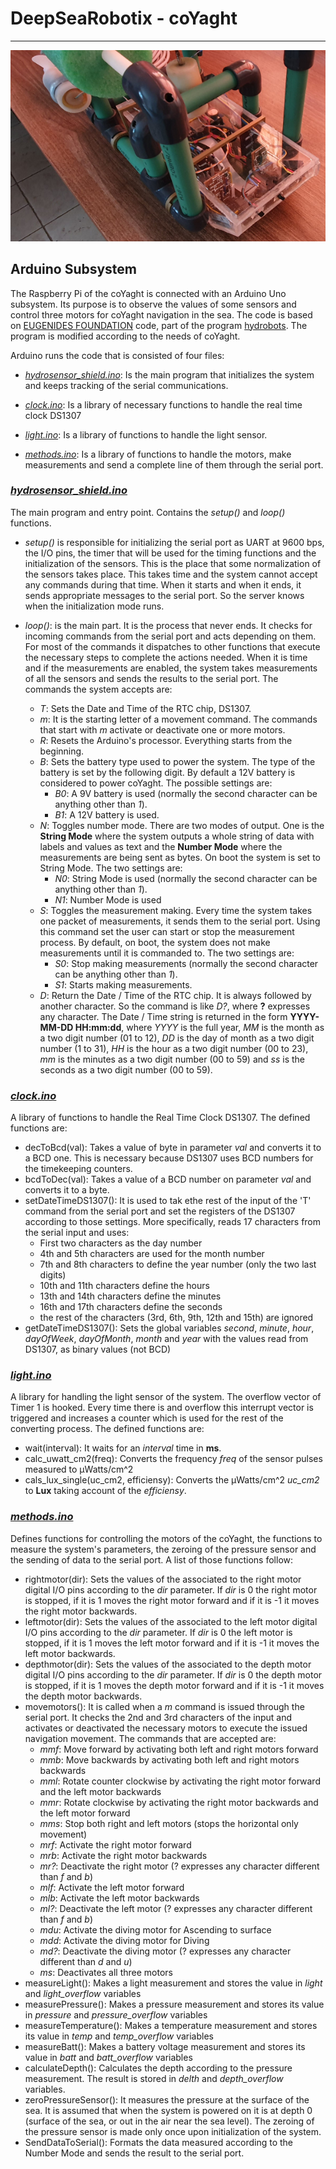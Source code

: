 # DeepSeaRobotix - coYaght
---

![coYaght Image](../images/sensors.jpg)

## Arduino Subsystem

The Raspberry Pi of the coYaght is connected with an Arduino Uno subsystem. Its purpose is to observe the values of some sensors and control three motors for coYaght navigation in the sea. The code is based on [EUGENIDES FOUNDATION](http://www.eugenfound.edu.gr) code, part of the program [hydrobots](www.hydrobots.gr). The program is modified according to the needs of coYaght.

Arduino runs the code that is consisted of four files:

* [_hydrosensor\_shield.ino_](hydrosensor_shield.ino): Is the main program that initializes the system and keeps tracking of the serial communications.

* [_clock.ino_](clock.ino): Is a library of necessary functions to handle the real time clock DS1307
* [_light.ino_](light.ino): Is a library of functions to handle the light sensor.
* [_methods.ino_](methods.ino): Is a library of functions to handle the motors, make measurements and send a complete line of them through the serial port.

### [_hydrosensor\_shield.ino_](hydrosensor_shield.ino)

The main program and entry point. Contains the _setup()_ and _loop()_ functions.

*	_setup()_ is responsible for initializing the serial port as UART at 9600 bps, the I/O pins, the timer that will be used for the timing functions and the initialization of the sensors. This is the place that some normalization of the sensors takes place. This takes time and the system cannot accept any commands during that time. When it starts and when it ends, it sends appropriate messages to the serial port. So the server knows when the initialization mode runs.
*	_loop()_: is the main part. It is the process that never ends. It checks for incoming commands from the serial port and acts depending on them. For most of the commands it dispatches to other functions that execute the necessary steps to complete the actions needed. When it is time and if the measurements are enabled, the system takes measurements of all the sensors and sends the results to the serial port. The commands the system accepts are:

	* _T_: Sets the Date and Time of the RTC chip, DS1307.
	* _m_: It is the starting letter of a movement command. The commands that start with _m_ activate or deactivate one or more motors.
	* _R_: Resets the Arduino's processor. Everything starts from the beginning.
	* _B_: Sets the battery type used to power the system. The type of the battery is set by the following digit. By default a 12V battery is considered to power coYaght. The possible settings are:
		* _B0_: A 9V battery is used (normally the second character can be anything other than _1_).
		* _B1_: A 12V battery is used.
	* _N_: Toggles number mode. There are two modes of output. One is the **String Mode** where the system outputs a whole string of data with labels and values as text and the **Number Mode** where the measurements are being sent as bytes. On boot the system is set to String Mode. The two settings are:
		* _N0_: String Mode is used (normally the second character can be anything other than _1_).
		* _N1_: Number Mode is used
	* _S_: Toggles the measurement making. Every time the system takes one packet of measurements, it sends them to the serial port. Using this command set the user can start or stop the measurement process. By default, on boot, the system does not make measurements until it is commanded to. The two settings are:
		* _S0_: Stop making measurements (normally the second character can be anything other than _1_).
		* _S1_: Starts making measurements.
	* _D_: Return the Date / Time of the RTC chip. It is always followed by another character. So the command is like _D?_, where **?** expresses any character. The Date / Time string is returned in the form **YYYY-MM-DD HH:mm:dd**, where _YYYY_ is the full year, _MM_ is the month as a two digit number (01 to 12), _DD_ is the day of month as a two digit number (1 to 31), _HH_ is the hour as a two digit number (00 to 23), _mm_ is the minutes as a two digit number (00 to 59) and _ss_ is the seconds as a two digit number (00 to 59).

	
### [_clock.ino_](clock.ino)

A library of functions to handle the Real Time Clock DS1307. The defined functions are:

* decToBcd(val): Takes a value of byte in parameter _val_ and converts it to a BCD one. This is necessary because DS1307 uses BCD numbers for the timekeeping counters.
* bcdToDec(val): Takes a value of a BCD number on parameter _val_ and converts it to a byte.
* setDateTimeDS1307(): It is used to tak ethe rest of the input of the 'T' command from the serial port and set the registers of the DS1307 according to those settings. More specifically, reads 17 characters from the serial input and uses:
	* First two characters as the day number
	* 4th and 5th characters are used for the month number
	* 7th and 8th characters to define the year number (only the two last digits)
	* 10th and 11th characters define the hours
	* 13th and 14th characters define the minutes
	* 16th and 17th characters define the seconds
	* the rest of the characters (3rd, 6th, 9th, 12th and 15th) are ignored
* getDateTimeDS1307(): Sets the global variables _second_, _minute_, _hour_, _dayOfWeek_, _dayOfMonth_, _month_ and _year_ with the values read from DS1307, as binary values (not BCD)


### [_light.ino_](light.ino)

A library for handling the light sensor of the system. The overflow vector of Timer 1 is hooked. Every time there is and overflow this interrupt vector is triggered and increases a counter which is used for the rest of the converting process. The defined functions are:

* wait(interval): It waits for an _interval_ time in **ms**.
* calc_uwatt_cm2(freq): Converts the frequency _freq_ of the sensor pulses measured to μWatts/cm^2
* cals_lux_single(uc\_cm2, efficiensy): Converts the μWatts/cm^2 _uc\_cm2_ to **Lux** taking account of the _efficiensy_.


### [_methods.ino_](methods.ino)

Defines functions for controlling the motors of the coYaght, the functions to measure the system's parameters, the zeroing of the pressure sensor and the sending of data to the serial port. A list of those functions follow:

* rightmotor(dir): Sets the values of the associated to the right motor digital I/O pins according to the _dir_ parameter. If _dir_ is 0 the right motor is stopped, if it is 1 moves the right motor forward and if it is -1 it moves the right motor backwards.
* leftmotor(dir): Sets the values of the associated to the left motor digital I/O pins according to the _dir_ parameter. If _dir_ is 0 the left motor is stopped, if it is 1 moves the left motor forward and if it is -1 it moves the left motor backwards.
* depthmotor(dir): Sets the values of the associated to the depth motor digital I/O pins according to the _dir_ parameter. If _dir_ is 0 the depth motor is stopped, if it is 1 moves the depth motor forward and if it is -1 it moves the depth motor backwards.
* movemotors(): It is called when a _m_ command is issued through the serial port. It checks the 2nd and 3rd characters of the input and activates or deactivated the necessary motors to execute the issued navigation movement. The commands that are accepted are:
	* _mmf_: Move forward by activating both left and right motors forward
	* _mmb_: Move backwards by activating both left and right motors backwards
	* _mml_: Rotate counter clockwise by activating the right motor forward and the left motor backwards
	* _mmr_: Rotate clockwise by activating the right motor backwards and the left motor forward
	* _mms_: Stop both right and left motors (stops the horizontal only movement)
	* _mrf_: Activate the right motor forward
	* _mrb_: Activate the right motor backwards
	* _mr?_: Deactivate the right motor (? expresses any character different than _f_ and _b_)
	* _mlf_: Activate the left motor forward
	* _mlb_: Activate the left motor backwards
	* _ml?_: Deactivate the left motor (? expresses any character different than _f_ and _b_)
	* _mdu_: Activate the diving motor for Ascending to surface
	* _mdd_: Activate the diving motor for Diving
	* _md?_: Deactivate the diving motor (? expresses any character different than _d_ and _u_)
	* _ms_: Deactivates all three motors
* measureLight(): Makes a light measurement and stores the value in _light_ and _light\_overflow_ variables
* measurePressure(): Makes a pressure measurement and stores its value in _pressure_ and _pressure\_overflow_ variables
* measureTemperature(): Makes a temperature measurement and stores its value in _temp_ and _temp\_overflow_ variables
* measureBatt(): Makes a battery voltage measurement and stores its value in _batt_ and _batt\_overflow_ variables
* calculateDepth(): Calculates the depth according to the pressure measurement. The result is stored in _delth_ and _depth\_overflow_ variables.
* zeroPressureSensor(): It measures the pressure at the surface of the sea. It is assumed that when the system is powered on it is at depth 0 (surface of the sea, or out in the air near the sea level). The zeroing of the pressure sensor is made only once upon initialization of the system.
* SendDataToSerial(): Formats the data measured according to the Number Mode and sends the result to the serial port.

